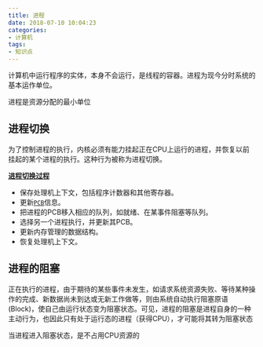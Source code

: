 ```yaml
---
title: 进程
date: 2018-07-10 10:04:23
categories:
- 计算机
tags:
- 知识点
---
```


计算机中运行程序的实体，本身不会运行，是线程的容器。进程为现今分时系统的基本运作单位。

进程是资源分配的最小单位

## 进程切换
为了控制进程的执行，内核必须有能力挂起正在CPU上运行的进程，并恢复以前挂起的某个进程的执行。这种行为被称为进程切换。
<!--more-->
[**进程切换过程**](http://guojing.me/linux-kernel-architecture/posts/process-switch/)
- 保存处理机上下文，包括程序计数器和其他寄存器。
- 更新[`PCB`](https://baike.baidu.com/item/PCB/16067368)信息。
- 把进程的PCB移入相应的队列，如就绪、在某事件阻塞等队列。
- 选择另一个进程执行，并更新其PCB。
- 更新内存管理的数据结构。
- 恢复处理机上下文。

## 进程的阻塞
正在执行的进程，由于期待的某些事件未发生，如请求系统资源失败、等待某种操作的完成、新数据尚未到达或无新工作做等，则由系统自动执行阻塞原语(Block)，使自己由运行状态变为阻塞状态。可见，进程的阻塞是进程自身的一种主动行为，也因此只有处于运行态的进程（获得CPU），才可能将其转为阻塞状态

当进程进入阻塞状态，是不占用CPU资源的
